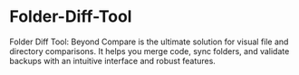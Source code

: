 # Folder-Diff-Tool
Folder Diff Tool: Beyond Compare is the ultimate solution for visual file and directory comparisons. It helps you merge code, sync folders, and validate backups with an intuitive interface and robust features.
